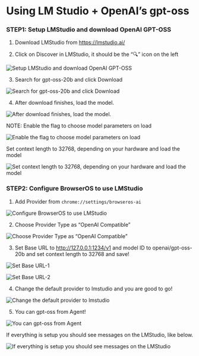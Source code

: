 # Using LM Studio + OpenAI’s gpt-oss

### STEP1: Setup LMStudio and download **OpenAI GPT-OSS**

1. Download LMStudio from https://lmstudio.ai/ 
    
2. Click on Discover in LMStudio, it should be the “🔍” icon on the left

![Setup LMStudio and download OpenAI GPT-OSS](images/using-lm-studio-openais-gpt-oss/lm-studio-openais-step1.png)

3. Search for gpt-oss-20b and click Download

![Search for gpt-oss-20b and click Download](images/using-lm-studio-openais-gpt-oss/lm-studio-openais-step2.png)

4. After download finishes, load the model. 

![After download finishes, load the model.](images/using-lm-studio-openais-gpt-oss/lm-studio-openais-step3.png)

NOTE: Enable the flag to choose model parameters on load

![Enable the flag to choose model parameters on load](images/using-lm-studio-openais-gpt-oss/lm-studio-openais-step4.png)

Set context length to 32768, depending on your hardware and load the model

![Set context length to 32768, depending on your hardware and load the model](images/using-lm-studio-openais-gpt-oss/lm-studio-openais-step5.png)

### STEP2: Configure BrowserOS to use LMStudio

1. Add Provider from `chrome://settings/browseros-ai`

![Configure BrowserOS to use LMStudio](images/using-lm-studio-openais-gpt-oss/lm-studio-openais-step6.png)

2. Choose Provider Type as “OpenAI Compatible”

![Choose Provider Type as “OpenAI Compatible”](images/using-lm-studio-openais-gpt-oss/lm-studio-openais-step7.png)

3. Set Base URL to http://127.0.0.1:1234/v1 and model ID to openai/gpt-oss-20b and set context length to 32768 and save!

![Set Base URL-1](images/using-lm-studio-openais-gpt-oss/lm-studio-openais-step8.png)

![Set Base URL-2](images/using-lm-studio-openais-gpt-oss/lm-studio-openais-step9.png)

4. Change the default provider to lmstudio and you are good to go!

![Change the default provider to lmstudio](images/using-lm-studio-openais-gpt-oss/lm-studio-openais-step10.png)

5. You can gpt-oss from Agent!

![You can gpt-oss from Agent](images/using-lm-studio-openais-gpt-oss/lm-studio-openais-step11.png)

If everything is setup you should see messages on the LMStudio, like below.

![If everything is setup you should see messages on the LMStudio](images/using-lm-studio-openais-gpt-oss/lm-studio-openais-step12.png)